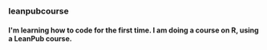 ### leanpubcourse
#### I'm learning how to code for the first time. I am doing a course on R, using a LeanPub course.

